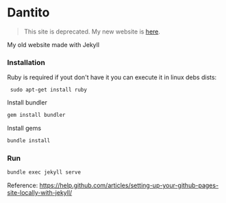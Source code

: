 # Dantito
> This site is deprecated. My new website is [here](https://github.com/dantehemerson/dantecalderon.com).

My old website made with Jekyll

### Installation

Ruby is required if yout don't have it you can execute it in linux debs dists:
```
 sudo apt-get install ruby
```

Install bundler
```sh
gem install bundler
```

Install gems
```sh
bundle install
```

### Run
```sh
bundle exec jekyll serve
```

Reference: https://help.github.com/articles/setting-up-your-github-pages-site-locally-with-jekyll/
